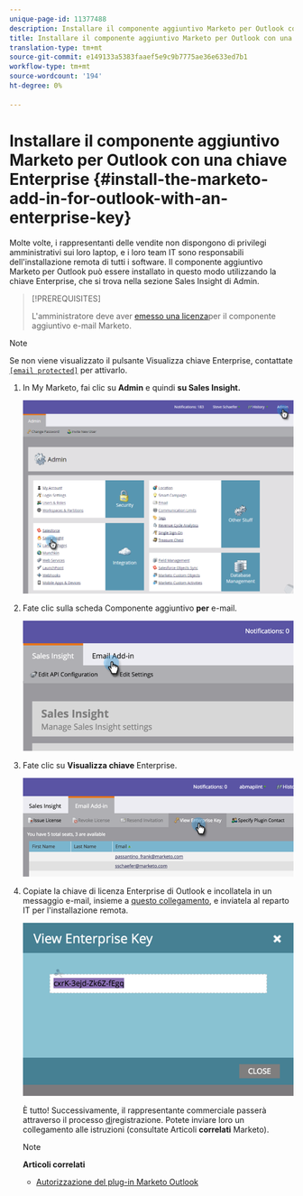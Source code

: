 ```yaml
---
unique-page-id: 11377488
description: Installare il componente aggiuntivo Marketo per Outlook con una chiave Enterprise - Marketo Docs - Documentazione del prodotto
title: Installare il componente aggiuntivo Marketo per Outlook con una chiave Enterprise
translation-type: tm+mt
source-git-commit: e149133a5383faaef5e9c9b7775ae36e633ed7b1
workflow-type: tm+mt
source-wordcount: '194'
ht-degree: 0%

---
```



# Installare il componente aggiuntivo Marketo per Outlook con una chiave Enterprise {#install-the-marketo-add-in-for-outlook-with-an-enterprise-key}

Molte volte, i rappresentanti delle vendite non dispongono di privilegi amministrativi sui loro laptop, e i loro team IT sono responsabili dell&#39;installazione remota di tutti i software. Il componente aggiuntivo Marketo per Outlook può essere installato in questo modo utilizzando la chiave Enterprise, che si trova nella sezione Sales Insight di Admin.

>[!PREREQUISITES]
>
>L&#39;amministratore deve aver [emesso una licenza](issue-a-marketo-email-add-in-license.md)per il componente aggiuntivo e-mail Marketo.

>[!NOTE]
>
>Se non viene visualizzato il pulsante Visualizza chiave Enterprise, contattate [`[email protected]`](http://docs.marketo.com/cdn-cgi/l/email-protection#1c6f696c6c736e685c717d6e77796873327f7371) per attivarlo.

1. In My Marketo, fai clic su **Admin** e quindi **su Sales Insight.**

   ![](assets/image2016-7-25-14-3a22-3a12.png)

1. Fate clic sulla scheda Componente aggiuntivo **per** e-mail.

   ![](assets/image2016-7-25-14-3a23-3a57.png)

1. Fate clic su **Visualizza chiave** Enterprise.

   ![](assets/image2016-7-25-14-3a35-3a38.png)

1. Copiate la chiave di licenza Enterprise di Outlook e incollatela in un messaggio e-mail, insieme a [questo collegamento](marketo-outlook-plugin-installation-by-it.md), e inviatela al reparto IT per l&#39;installazione remota.

   ![](assets/image2016-7-25-14-3a39-3a9.png)

   È tutto! Successivamente, il rappresentante commerciale passerà attraverso il processo [di](authorize-the-marketo-outlook-plugin.md)registrazione. Potete inviare loro un collegamento alle istruzioni (consultate Articoli **correlati** Marketo).

   >[!NOTE]
   >
   >**Articoli correlati**
   >
   >    
   >    
   >    * [Autorizzazione del plug-in Marketo Outlook](authorize-the-marketo-outlook-plugin.md)


